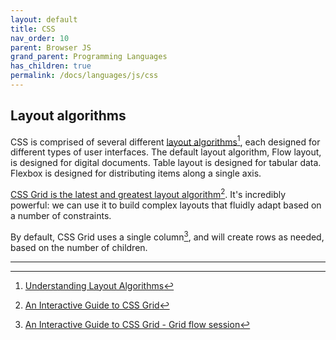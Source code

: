 ```yaml
---
layout: default
title: CSS
nav_order: 10
parent: Browser JS
grand_parent: Programming Languages
has_children: true
permalink: /docs/languages/js/css
---
```


## Layout algorithms

CSS is comprised of several different [layout algorithms](https://www.joshwcomeau.com/css/understanding-layout-algorithms/)[^1], each designed for different types of user interfaces. The default layout algorithm, Flow layout, is designed for digital documents. Table layout is designed for tabular data. Flexbox is designed for distributing items along a single axis.

[CSS Grid is the latest and greatest layout algorithm](https://www.joshwcomeau.com/css/interactive-guide-to-grid/)[^2]. It's incredibly powerful: we can use it to build complex layouts that fluidly adapt based on a number of constraints.

By default, CSS Grid uses a single column[^3], and will create rows as needed, based on the number of children.

----

[^1]: [Understanding Layout Algorithms](https://www.joshwcomeau.com/css/understanding-layout-algorithms/)
[^2]: [An Interactive Guide to CSS Grid](https://www.joshwcomeau.com/css/interactive-guide-to-grid/)
[^3]: [An Interactive Guide to CSS Grid - Grid flow session](https://www.joshwcomeau.com/css/interactive-guide-to-grid/#grid-flow-2)
